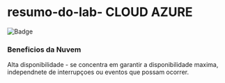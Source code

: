 # resumo-do-lab- CLOUD AZURE
![Badge](https://img.icons8.com/?size=100&id=81727&format=png&color=000000)
### Beneficios da Nuvem 
Alta disponibilidade - se concentra em garantir a disponibilidade maxima, independnete de interrupçoes ou eventos que possam ocorrer.
